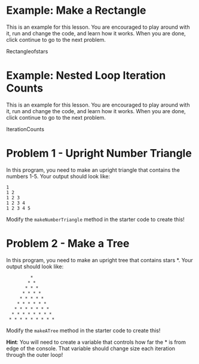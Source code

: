 # Example: Make a Rectangle
This is an example for this lesson. You are encouraged to play around with it, run and change the code, and learn how it works. When you are done, click continue to go to the next problem.

Rectangleofstars

# Example: Nested Loop Iteration Counts
This is an example for this lesson. You are encouraged to play around with it, run and change the code, and learn how it works. When you are done, click continue to go to the next problem.

IterationCounts

# Problem 1 - Upright Number Triangle
In this program, you need to make an upright triangle that contains the numbers 1-5. Your output should look like:
```
1 
1 2 
1 2 3 
1 2 3 4 
1 2 3 4 5 
```
Modify the `makeNumberTriangle` method in the starter code to create this!

# Problem 2 - Make a Tree
In this program, you need to make an upright tree that contains stars *. Your output should look like:
```
         * 
        * * 
       * * * 
      * * * * 
     * * * * * 
    * * * * * * 
   * * * * * * * 
  * * * * * * * * 
 * * * * * * * * * 
 ```
Modify the `makeATree` method in the starter code to create this!

**Hint**: You will need to create a variable that controls how far the * is from edge of the console. That variable should change size each iteration through the outer loop!

